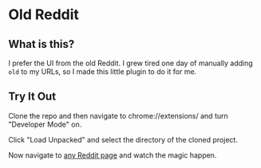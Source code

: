 # Old Reddit

## What is this?

I prefer the UI from the old Reddit. I grew tired one day of manually adding `old` to my URLs, so I made this little plugin to do it for me.

## Try It Out

Clone the repo and then navigate to chrome://extensions/ and turn "Developer Mode" on.

Click "Load Unpacked" and select the directory of the cloned project.

Now navigate to [any Reddit page](reddit.com/r/AITAH) and watch the magic happen.

